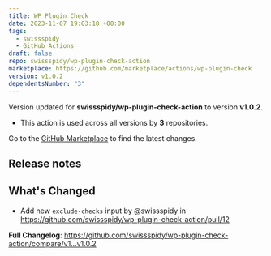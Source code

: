 ```yaml
---
title: WP Plugin Check
date: 2023-11-07 19:03:18 +00:00
tags:
  - swissspidy
  - GitHub Actions
draft: false
repo: swissspidy/wp-plugin-check-action
marketplace: https://github.com/marketplace/actions/wp-plugin-check
version: v1.0.2
dependentsNumber: "3"
---
```



Version updated for **swissspidy/wp-plugin-check-action** to version **v1.0.2**.
- This action is used across all versions by **3** repositories.

Go to the [GitHub Marketplace](https://github.com/marketplace/actions/wp-plugin-check) to find the latest changes.

## Release notes

<!-- Release notes generated using configuration in .github/release.yml at main -->

## What's Changed
* Add new `exclude-checks` input by @swissspidy in https://github.com/swissspidy/wp-plugin-check-action/pull/12


**Full Changelog**: https://github.com/swissspidy/wp-plugin-check-action/compare/v1...v1.0.2
